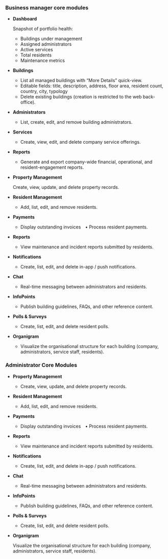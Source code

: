 ### Business manager core modules

- **Dashboard**
    
    Snapshot of portfolio health:
    
    - Buildings under management
    - Assigned administrators
    - Active services
    - Total residents
    - Maintenance metrics
- **Buildings**
    - List all managed buildings with “More Details” quick-view.
    - Editable fields: title, description, address, floor area, resident count, country, city, typology
    - Delete existing buildings (creation is restricted to the web back-office).
- **Administrators**
    - List, create, edit, and remove building administrators.
- **Services**
    - Create, view, edit, and delete company service offerings.
- **Reports**
    - Generate and export company-wide financial, operational, and resident-engagement reports.
- **Property Management**
    
    Create, view, update, and delete property records.
    
- **Resident Management**
    - Add, list, edit, and remove residents.
- **Payments**
    - Display outstanding invoices • Process resident payments.
- **Reports**
    - View maintenance and incident reports submitted by residents.
- **Notifications**
    - Create, list, edit, and delete in-app / push notifications.
- **Chat**
    - Real-time messaging between administrators and residents.
- **InfoPoints**
    - Publish building guidelines, FAQs, and other reference content.
- **Polls & Surveys**
    - Create, list, edit, and delete resident polls.
- **Organigram**
    - Visualize the organisational structure for each building (company, administrators, service staff, residents).

### Administrator Core Modules

- **Property Management**
    - Create, view, update, and delete property records.
- **Resident Management**
    - Add, list, edit, and remove residents.
- **Payments**
    - Display outstanding invoices • Process resident payments.
- **Reports**
    - View maintenance and incident reports submitted by residents.
- **Notifications**
    - Create, list, edit, and delete in-app / push notifications.
- **Chat**
    - Real-time messaging between administrators and residents.
- **InfoPoints**
    - Publish building guidelines, FAQs, and other reference content.
- **Polls & Surveys**
    - Create, list, edit, and delete resident polls.
- **Organigram**
    
    Visualize the organisational structure for each building (company, administrators, service staff, residents).
